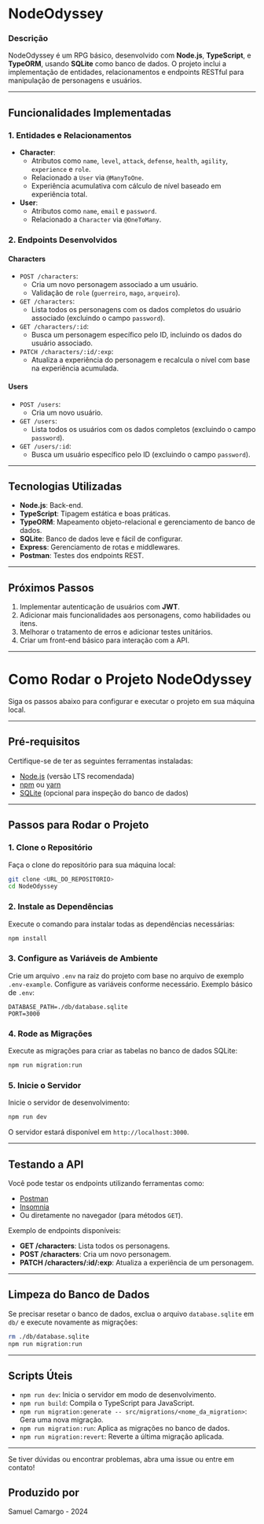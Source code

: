 
# NodeOdyssey

### Descrição
NodeOdyssey é um RPG básico, desenvolvido com **Node.js**, **TypeScript**, e **TypeORM**, usando **SQLite** como banco de dados. 
O projeto inclui a implementação de entidades, relacionamentos e endpoints RESTful para manipulação de personagens e usuários.

---

## Funcionalidades Implementadas

### 1. Entidades e Relacionamentos
- **Character**:
  - Atributos como `name`, `level`, `attack`, `defense`, `health`, `agility`, `experience` e `role`.
  - Relacionado a `User` via `@ManyToOne`.
  - Experiência acumulativa com cálculo de nível baseado em experiência total.
- **User**:
  - Atributos como `name`, `email` e `password`.
  - Relacionado a `Character` via `@OneToMany`.

### 2. Endpoints Desenvolvidos

#### **Characters**
- `POST /characters`:
  - Cria um novo personagem associado a um usuário.
  - Validação de `role` (`guerreiro`, `mago`, `arqueiro`).
- `GET /characters`:
  - Lista todos os personagens com os dados completos do usuário associado (excluindo o campo `password`).
- `GET /characters/:id`:
  - Busca um personagem específico pelo ID, incluindo os dados do usuário associado.
- `PATCH /characters/:id/:exp`:
  - Atualiza a experiência do personagem e recalcula o nível com base na experiência acumulada.

#### **Users**
- `POST /users`:
  - Cria um novo usuário.
- `GET /users`:
  - Lista todos os usuários com os dados completos (excluindo o campo `password`).
- `GET /users/:id`:
  - Busca um usuário específico pelo ID (excluindo o campo `password`).

---

## Tecnologias Utilizadas
- **Node.js**: Back-end.
- **TypeScript**: Tipagem estática e boas práticas.
- **TypeORM**: Mapeamento objeto-relacional e gerenciamento de banco de dados.
- **SQLite**: Banco de dados leve e fácil de configurar.
- **Express**: Gerenciamento de rotas e middlewares.
- **Postman**: Testes dos endpoints REST.

---

## Próximos Passos
1. Implementar autenticação de usuários com **JWT**.
2. Adicionar mais funcionalidades aos personagens, como habilidades ou itens.
3. Melhorar o tratamento de erros e adicionar testes unitários.
4. Criar um front-end básico para interação com a API.

---

# Como Rodar o Projeto NodeOdyssey

Siga os passos abaixo para configurar e executar o projeto em sua máquina local.

---

## Pré-requisitos

Certifique-se de ter as seguintes ferramentas instaladas:
- [Node.js](https://nodejs.org) (versão LTS recomendada)
- [npm](https://www.npmjs.com/) ou [yarn](https://yarnpkg.com/)
- [SQLite](https://sqlite.org/) (opcional para inspeção do banco de dados)

---

## Passos para Rodar o Projeto

### 1. Clone o Repositório

Faça o clone do repositório para sua máquina local:
```bash
git clone <URL_DO_REPOSITORIO>
cd NodeOdyssey
```

### 2. Instale as Dependências

Execute o comando para instalar todas as dependências necessárias:
```bash
npm install
```

### 3. Configure as Variáveis de Ambiente

Crie um arquivo `.env` na raiz do projeto com base no arquivo de exemplo `.env-example`. Configure as variáveis conforme necessário. Exemplo básico de `.env`:
```env
DATABASE_PATH=./db/database.sqlite
PORT=3000
```

### 4. Rode as Migrações

Execute as migrações para criar as tabelas no banco de dados SQLite:
```bash
npm run migration:run
```

### 5. Inicie o Servidor

Inicie o servidor de desenvolvimento:
```bash
npm run dev
```

O servidor estará disponível em `http://localhost:3000`.

---

## Testando a API

Você pode testar os endpoints utilizando ferramentas como:
- [Postman](https://www.postman.com/)
- [Insomnia](https://insomnia.rest/)
- Ou diretamente no navegador (para métodos `GET`).

Exemplo de endpoints disponíveis:
- **GET /characters**: Lista todos os personagens.
- **POST /characters**: Cria um novo personagem.
- **PATCH /characters/:id/:exp**: Atualiza a experiência de um personagem.

---

## Limpeza do Banco de Dados

Se precisar resetar o banco de dados, exclua o arquivo `database.sqlite` em `db/` e execute novamente as migrações:
```bash
rm ./db/database.sqlite
npm run migration:run
```

---

## Scripts Úteis

- `npm run dev`: Inicia o servidor em modo de desenvolvimento.
- `npm run build`: Compila o TypeScript para JavaScript.
- `npm run migration:generate -- src/migrations/<nome_da_migration>`: Gera uma nova migração.
- `npm run migration:run`: Aplica as migrações no banco de dados.
- `npm run migration:revert`: Reverte a última migração aplicada.

---

Se tiver dúvidas ou encontrar problemas, abra uma issue ou entre em contato!

## Produzido por
Samuel Camargo - 2024